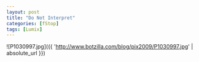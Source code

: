 ```yaml
---
layout: post
title: "Do Not Interpret"
categories: [fStop]
tags: [Lumix]
---
```



![P1030997.jpg]({{ 'http://www.botzilla.com/blog/pix2009/P1030997.jpg' | absolute_url }})


